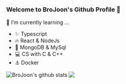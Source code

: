 ### Welcome to BroJoon's Github Profile 👋

🌱 I’m currently learning ...
- ✨ Typescript
- :fire: React & NodeJs
- :key: MongoDB & MySql
- 💻 CS with C & C++
- :anchor: Docker
<div>
<img align="center" src="https://github-readme-stats.anuraghazra1.vercel.app/api?username=BroJoon&show_icons=true&include_all_commits=true&theme=material-palenight" alt="BroJoon's github stats" />
<img align="center" src="https://github-readme-stats.anuraghazra1.vercel.app/api/top-langs/?username=BroJoon&layout=compact&theme=material-palenight" />
</div>

